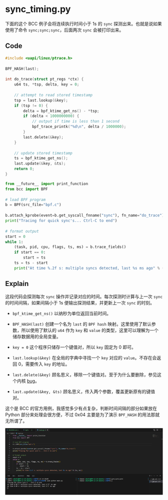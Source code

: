 # sync_timing.py

下面的这个 BCC 例子会将连续执行时间小于 1s 的 `sync` 探测出来。也就是说如果使用了命令 `sync;sync;sync`，后面两次 `sync` 会被打印出来。

## Code

```C
#include <uapi/linux/ptrace.h>

BPF_HASH(last);

int do_trace(struct pt_regs *ctx) {
    u64 ts, *tsp, delta, key = 0;

    // attempt to read stored timestamp
    tsp = last.lookup(&key);
    if (tsp != 0) {
        delta = bpf_ktime_get_ns() - *tsp;
        if (delta < 1000000000) {
            // output if time is less than 1 second
            bpf_trace_printk("%d\n", delta / 1000000);
        }
        last.delete(&key);
    }

    // update stored timestamp
    ts = bpf_ktime_get_ns();
    last.update(&key, &ts);
    return 0;
}
```

```Python
from __future__ import print_function
from bcc import BPF

# load BPF program
b = BPF(src_file="bpf.c")

b.attach_kprobe(event=b.get_syscall_fnname("sync"), fn_name="do_trace")
print("Tracing for quick sync's... Ctrl-C to end")

# format output
start = 0
while 1:
    (task, pid, cpu, flags, ts, ms) = b.trace_fields()
    if start == 0:
        start = ts
    ts = ts - start
    print("At time %.2f s: multiple syncs detected, last %s ms ago" % (ts, ms))
```

## Explain

这段代码会探测每次 `sync` 操作并记录对应的时间。每次探测时计算与上一次 `sync` 的时间间隔，如果间隔小于 1s 便输出探测结果，并更新上一次 `sync` 的时刻。

- `bpf_ktime_get_ns()` 以纳秒为单位返回当前时间。

- `BPF_HASH(last)` 创建一个名为 `last` 的 `BPF hash` 映射。这里使用了默认参数，所以使用了默认的 `u64` 作为 `key` 和 `value` 的类型，这里可以理解为一个储存数据用的全局变量。

- `key = 0` 这个程序只储存一个键值对，所以 `key` 固定为 0 即可。

- `last.lookup(&key)` 在全局的字典中寻找一个 `key` 对应的 `value`。不存在会返回 0，需要传入 `key` 的地址。

- `last.delete(&key)` 顾名思义，移除一个键值对。至于为什么要删除，参见这个内核 [bug](https://git.kernel.org/cgit/linux/kernel/git/davem/net.git/commit/?id=a6ed3ea65d9868fdf9eff84e6fe4f666b8d14b02)。

- `last.update(&key, &ts)` 顾名思义，传入两个参数，覆盖更新原有的键值对。

这个是 BCC 的官方用例，我感觉多少有点复杂，判断时间间隔的部分如果放在 Python 部分来处理会很方便，不过 0x04 主要是为了演示 `BPF_HASH` 的用法那就无所谓了。

![img](../../asset/0x04.jpg)